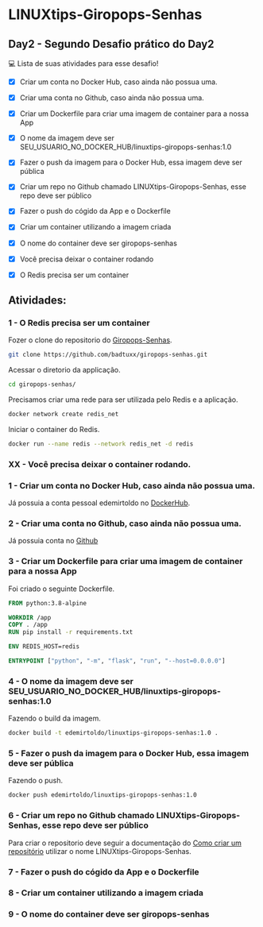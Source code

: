 # LINUXtips-Giropops-Senhas

## Day2 - Segundo Desafio prático do Day2

💻 Lista de suas atividades para esse desafio!
- [x] Criar um conta no Docker Hub, caso ainda não possua uma.
- [x] Criar uma conta no Github, caso ainda não possua uma.
- [x] Criar um Dockerfile para criar uma imagem de container para a nossa App
- [x] O nome da imagem deve ser SEU_USUARIO_NO_DOCKER_HUB/linuxtips-giropops-senhas:1.0
- [x] Fazer o push da imagem para o Docker Hub, essa imagem deve ser pública
- [x] Criar um repo no Github chamado LINUXtips-Giropops-Senhas, esse repo deve ser público
- [x] Fazer o push do cógido da App e o Dockerfile
- [x] Criar um container utilizando a imagem criada
- [x] O nome do container deve ser giropops-senhas
- [x] Você precisa deixar o container rodando
- [x] O Redis precisa ser um container


## Atividades:

### 1 - O Redis precisa ser um container

Fozer o clone do repositorio do [Giropops-Senhas](https://github.com/badtuxx/giropops-senhas).

```bash
git clone https://github.com/badtuxx/giropops-senhas.git
```

Acessar o diretorio da applicação. 

```bash
cd giropops-senhas/
```

Precisamos criar uma rede para ser utilizada pelo Redis e a aplicação.

```bash
docker network create redis_net
```

Iniciar o container do Redis.

```bash
docker run --name redis --network redis_net -d redis
```


### XX - Você precisa deixar o container rodando.









### 1 - Criar um conta no Docker Hub, caso ainda não possua uma.

Já possuia a conta pessoal edemirtoldo no [DockerHub](https://hub.docker.com/).

### 2 - Criar uma conta no Github, caso ainda não possua uma.

Já possuia conta no [Github](https://github.com/edemirtoldo) 

### 3 - Criar um Dockerfile para criar uma imagem de container para a nossa App

Foi criado o seguinte Dockerfile.

```Dockerfile
FROM python:3.8-alpine

WORKDIR /app
COPY . /app
RUN pip install -r requirements.txt

ENV REDIS_HOST=redis

ENTRYPOINT ["python", "-m", "flask", "run", "--host=0.0.0.0"]
```

### 4 - O nome da imagem deve ser SEU_USUARIO_NO_DOCKER_HUB/linuxtips-giropops-senhas:1.0

Fazendo o build da imagem.

```bash
docker build -t edemirtoldo/linuxtips-giropops-senhas:1.0 .
```


### 5 - Fazer o push da imagem para o Docker Hub, essa imagem deve ser pública

Fazendo o push.
```bash
docker push edemirtoldo/linuxtips-giropops-senhas:1.0
```

### 6 - Criar um repo no Github chamado LINUXtips-Giropops-Senhas, esse repo deve ser público


Para criar o repositorio deve seguir a documentação do [Como criar um repositório](https://docs.github.com/pt/repositories/creating-and-managing-repositories/creating-a-new-repository) utilizar o nome LINUXtips-Giropops-Senhas.
 

### 7 - Fazer o push do cógido da App e o Dockerfile




### 8 - Criar um container utilizando a imagem criada



### 9 - O nome do container deve ser giropops-senhas





